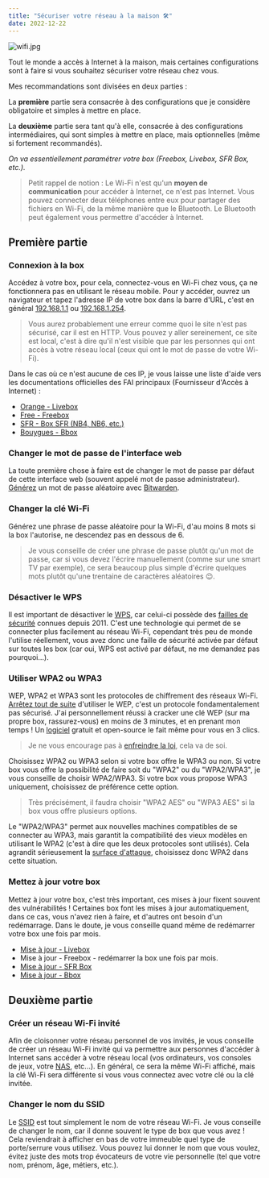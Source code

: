 ```yaml
---
title: "Sécuriser votre réseau à la maison 🛠️"
date: 2022-12-22
---
```


![wifi.jpg](/secure-network/wifi.jpg)

Tout le monde a accès à Internet à la maison, mais certaines configurations sont à faire si vous souhaitez sécuriser votre réseau chez vous.

Mes recommandations sont divisées en deux parties :

La **première** partie sera consacrée à des configurations que je considère obligatoire et simples à mettre en place.

La **deuxième** partie sera tant qu'à elle, consacrée à des configurations intermédiaires, qui sont simples à mettre en place, mais optionnelles (même si fortement recommandés).

*On va essentiellement paramétrer votre box (Freebox, Livebox, SFR Box, etc.).*

> Petit rappel de notion : Le Wi-Fi n'est qu'un **moyen de communication** pour accéder à Internet, ce n'est pas Internet. Vous pouvez connecter deux téléphones entre eux pour partager des fichiers en Wi-Fi, de la même manière que le Bluetooth. Le Bluetooth peut également vous permettre d'accéder à Internet.

## Première partie
### Connexion à la box

Accédez à votre box, pour cela, connectez-vous en Wi-Fi chez vous, ça ne fonctionnera pas en utilisant le réseau mobile.
Pour y accéder, ouvrez un navigateur et tapez l'adresse IP de votre box dans la barre d'URL, c'est en général [192.168.1.1](http://192.168.1.1) ou [192.168.1.254](http://192.168.1.254).

> Vous aurez probablement une erreur comme quoi le site n'est pas sécurisé, car il est en HTTP. Vous pouvez y aller sereinement, ce site est local, c'est à dire qu'il n'est visible que par les personnes qui ont accès à votre réseau local (ceux qui ont le mot de passe de votre Wi-Fi).

Dans le cas où ce n'est aucune de ces IP, je vous laisse une liste d'aide vers les documentations officielles des FAI principaux (Fournisseur d'Accès à Internet) :

- [Orange - Livebox](https://assistance.orange.fr/livebox-modem/toutes-les-livebox-et-modems/installer-et-utiliser/piloter-et-parametrer-votre-materiel/l-interface-de-configuration/livebox-play-acceder-a-l-interface-de-configuration-_19428-19631)
- [Free - Freebox](https://assistance.free.fr/articles/freebox-os-acceder-a-freebox-os-depuis-mon-domicile-468)
- [SFR - Box SFR (NB4, NB6, etc.)](https://assistance.sfr.fr/internet-tel-fixe/box-nb4/configurer-acces-interface-web-administration.html)
- [Bouygues - Bbox](https://www.assistance.bouyguestelecom.fr/s/article/connexion-installation-interface-administration-bbox)

### Changer le mot de passe de l'interface web

La toute première chose à faire est de changer le mot de passe par défaut de cette interface web (souvent appelé mot de passe administrateur).
[Générez](/fiches/bitwarden/#le-générateur-de-mots-de-passe) un mot de passe aléatoire avec [Bitwarden](/fiches/bitwarden/).

### Changer la clé Wi-Fi

Générez une phrase de passe aléatoire pour la Wi-Fi, d'au moins 8 mots si la box l'autorise, ne descendez pas en dessous de 6. 

> Je vous conseille de créer une phrase de passe plutôt qu'un mot de passe, car si vous devez l'écrire manuellement (comme sur une smart TV par exemple), ce sera beaucoup plus simple d'écrire quelques mots plutôt qu'une trentaine de caractères aléatoires 😉️.

### Désactiver le WPS

Il est important de désactiver le [WPS](https://fr.wikipedia.org/wiki/Wi-Fi_Protected_Setup), car celui-ci possède des [failles de sécurité](https://sviehb.files.wordpress.com/2011/12/viehboeck_wps.pdf) connues depuis 2011. C'est une technologie qui permet de se connecter plus facilement au réseau Wi-Fi, cependant très peu de monde l'utilise réellement, vous avez donc une faille de sécurité activée par défaut sur toutes les box (car oui, WPS est activé par défaut, ne me demandez pas pourquoi...).

### Utiliser WPA2 ou WPA3

WEP, WPA2 et WPA3 sont les protocoles de chiffrement des réseaux Wi-Fi.
[Arrêtez tout de suite](http://www.isaac.cs.berkeley.edu/isaac/mobicom.pdf) d'utiliser le WEP, c'est un protocole fondamentalement pas sécurisé. J'ai personnellement réussi à cracker une clé WEP (sur ma propre box, rassurez-vous) en moins de 3 minutes, et en prenant mon temps ! Un [logiciel](https://www.kali.org/tools/wifite/) gratuit et open-source le fait même pour vous en 3 clics.

> Je ne vous encourage pas à [enfreindre la loi](https://www.legifrance.gouv.fr/jorf/id/JORFTEXT000000875419), cela va de soi.

Choisissez WPA2 ou WPA3 selon si votre box offre le WPA3 ou non.
Si votre box vous offre la possibilité de faire soit du "WPA2" ou du "WPA2/WPA3", je vous conseille de choisir WPA2/WPA3. Si votre box vous propose WPA3 uniquement, choisissez de préférence cette option.

> Très précisément, il faudra choisir "WPA2 AES" ou "WPA3 AES" si la box vous offre plusieurs options.

Le "WPA2/WPA3" permet aux nouvelles machines compatibles de se connecter au WPA3, mais garantit la compatibilité des vieux modèles en utilisant le WPA2 (c'est à dire que les deux protocoles sont utilisés). Cela agrandit sérieusement la [surface d'attaque](https://fr.wikipedia.org/wiki/Surface_d'attaque), choisissez donc WPA2 dans cette situation.

### Mettez à jour votre box

Mettez à jour votre box, c'est très important, ces mises à jour fixent souvent des vulnérabilités !
Certaines box font les mises à jour automatiquement, dans ce cas, vous n'avez rien à faire, et d'autres ont besoin d'un redémarrage. Dans le doute, je vous conseille quand même de redémarrer votre box une fois par mois.

- [Mise à jour - Livebox](https://assistance.orange.fr/livebox-modem/toutes-les-livebox-et-modems/installer-et-utiliser/piloter-et-parametrer-votre-materiel/l-interface-de-configuration/livebox-2-les-mises-a-jour-du-logiciel-interne-firmware-_179070-726029)
- Mise à jour - Freebox - redémarrer la box une fois par mois.
- [Mise à jour - SFR Box](https://assistance.sfr.fr/television/box-thd/realiser-maj-box-thd-sfr.html)
- [Mise à jour - Bbox](https://www.assistance.bouyguestelecom.fr/s/forum/question/0D5080000BUP0PzCQL/mettre-%C3%A0-jour-ma-bbox)

## Deuxième partie
### Créer un réseau Wi-Fi invité

Afin de cloisonner votre réseau personnel de vos invités, je vous conseille de créer un réseau Wi-Fi invité qui va permettre aux personnes d'accéder à Internet sans accéder à votre réseau local (vos ordinateurs, vos consoles de jeux, votre [NAS](https://fr.wikipedia.org/wiki/Serveur_de_stockage_en_r%C3%A9seau), etc...). En général, ce sera la même Wi-Fi affiché, mais la clé Wi-Fi sera différente si vous vous connectez avec votre clé ou la clé invitée.

### Changer le nom du SSID

Le [SSID](https://fr.wikipedia.org/wiki/Service_set_identifier) est tout simplement le nom de votre réseau Wi-Fi. Je vous conseille de changer le nom, car il donne souvent le type de box que vous avez ! Cela reviendrait à afficher en bas de votre immeuble quel type de porte/serrure vous utilisez. Vous pouvez lui donner le nom que vous voulez, évitez juste des mots trop évocateurs de votre vie personnelle (tel que votre nom, prénom, âge, métiers, etc.). 